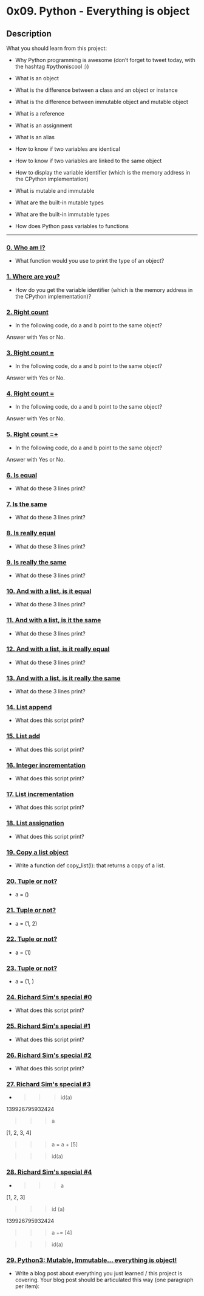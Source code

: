 # 0x09. Python - Everything is object



## Description

What you should learn from this project:



* Why Python programming is awesome (don’t forget to tweet today, with the hashtag #pythoniscool :))

* What is an object

* What is the difference between a class and an object or instance

* What is the difference between immutable object and mutable object

* What is a reference

* What is an assignment

* What is an alias

* How to know if two variables are identical

* How to know if two variables are linked to the same object

* How to display the variable identifier (which is the memory address in the CPython implementation)

* What is mutable and immutable

* What are the built-in mutable types

* What are the built-in immutable types

* How does Python pass variables to functions



---



### [0. Who am I?](./0-answer.txt)

* What function would you use to print the type of an object?





### [1. Where are you?](./1-answer.txt)

* How do you get the variable identifier (which is the memory address in the CPython implementation)?





### [2. Right count](./2-answer.txt)

* In the following code, do a and b point to the same object?

Answer with Yes or No.





### [3. Right count =](./3-answer.txt)

* In the following code, do a and b point to the same object?

Answer with Yes or No.





### [4. Right count =](./4-answer.txt)

* In the following code, do a and b point to the same object?

Answer with Yes or No.





### [5. Right count =+](./5-answer.txt)

* In the following code, do a and b point to the same object?

Answer with Yes or No.





### [6. Is equal](./6-answer.txt)

* What do these 3 lines print?





### [7. Is the same](./7-answer.txt)

* What do these 3 lines print?





### [8. Is really equal](./8-answer.txt)

* What do these 3 lines print?





### [9. Is really the same](./9-answer.txt)

* What do these 3 lines print?





### [10. And with a list, is it equal](./10-answer.txt)

* What do these 3 lines print?





### [11. And with a list, is it the same](./11-answer.txt)

* What do these 3 lines print?





### [12. And with a list, is it really equal](./12-answer.txt)

* What do these 3 lines print?





### [13. And with a list, is it really the same](./13-answer.txt)

* What do these 3 lines print?





### [14. List append](./14-answer.txt)

* What does this script print?





### [15. List add](./15-answer.txt)

* What does this script print?





### [16. Integer incrementation](./16-answer.txt)

* What does this script print?





### [17. List incrementation](./17-answer.txt)

* What does this script print?





### [18. List assignation](./18-answer.txt)

* What does this script print?





### [19. Copy a list object](./19-copy_list.py)

* Write a function def copy_list(l): that returns a copy of a list.





### [20. Tuple or not?](./20-answer.txt)

* a = ()







### [21. Tuple or not?](./21-answer.txt)

* a = (1, 2)







### [22. Tuple or not?](./22-answer.txt)

* a = (1)







### [23. Tuple or not?](./23-answer.txt)

* a = (1, )







### [24. Richard Sim's special #0](./24-answer.txt)

* What does this script print?





### [25. Richard Sim's special #1](./25-answer.txt)

* What does this script print?





### [26. Richard Sim's special #2](./26-answer.txt)

* What does this script print?





### [27. Richard Sim's special #3](./27-answer.txt)

* >>> id(a)

139926795932424

>>> a

[1, 2, 3, 4]

>>> a = a + [5]

>>> id(a)







### [28. Richard Sim's special #4](./28-answer.txt)

* >>> a

[1, 2, 3]

>>> id (a)

139926795932424

>>> a += [4]

>>> id(a)







### [29. Python3: Mutable, Immutable... everything is object!](./106-line1.txt)

* Write a blog post about everything you just learned / this project is covering. Your blog post should be articulated this way (one paragraph per item):




